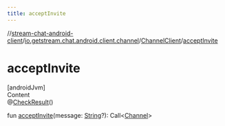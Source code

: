 ```yaml
---
title: acceptInvite
---
```

//[stream-chat-android-client](../../../index.md)/[io.getstream.chat.android.client.channel](../index.md)/[ChannelClient](index.md)/[acceptInvite](acceptInvite.md)



# acceptInvite  
[androidJvm]  
Content  
@[CheckResult](https://developer.android.com/reference/kotlin/androidx/annotation/CheckResult.html)()  
  
fun [acceptInvite](acceptInvite.md)(message: [String](https://kotlinlang.org/api/latest/jvm/stdlib/kotlin/-string/index.html)?): Call&lt;[Channel](../../io.getstream.chat.android.client.models/Channel/index.md)&gt;  



